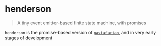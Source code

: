 # henderson
> A tiny event emitter-based finite state machine, with promises

`henderson` is the promise-based version of [`pastafarian`](https://github.com/orbitbot/pastafarian), and in very early stages of development
